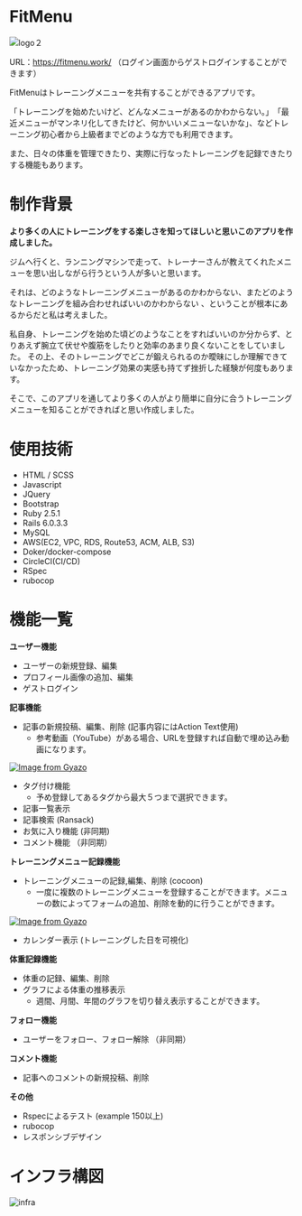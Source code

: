 # FitMenu

![logo２](https://user-images.githubusercontent.com/66972481/97771863-9dae2200-1b84-11eb-92d4-e9536f73ee87.png)

URL：https://fitmenu.work/
（ログイン画面からゲストログインすることができます）

FitMenuはトレーニングメニューを共有することができるアプリです。

「トレーニングを始めたいけど、どんなメニューがあるのかわからない。」　「最近メニューがマンネリ化してきたけど、何かいいメニューないかな」、などトレーニング初心者から上級者までどのような方でも利用できます。

また、日々の体重を管理できたり、実際に行なったトレーニングを記録できたりする機能もあります。

# 制作背景

**より多くの人にトレーニングをする楽しさを知ってほしいと思いこのアプリを作成しました。**

ジムへ行くと、ランニングマシンで走って、トレーナーさんが教えてくれたメニューを思い出しながら行うという人が多いと思います。

それは、どのようなトレーニングメニューがあるのかわからない、またどのようなトレーニングを組み合わせればいいのかわからない
、ということが根本にあるからだと私は考えました。

私自身、トレーニングを始めた頃どのようなことをすればいいのか分からず、とりあえず腕立て伏せや腹筋をしたりと効率のあまり良くないことをしていました。
その上、そのトレーニングでどこが鍛えられるのか曖昧にしか理解できていなかったため、トレーニング効果の実感も持てず挫折した経験が何度もあります。

そこで、このアプリを通してより多くの人がより簡単に自分に合うトレーニングメニューを知ることができればと思い作成しました。

# 使用技術
- HTML / SCSS
- Javascript
- JQuery
- Bootstrap
- Ruby 2.5.1
- Rails 6.0.3.3
- MySQL
- AWS(EC2, VPC, RDS, Route53, ACM, ALB, S3)
- Doker/docker-compose
- CircleCI(CI/CD)
- RSpec
- rubocop

# 機能一覧
**ユーザー機能**
- ユーザーの新規登録、編集
- プロフィール画像の追加、編集
- ゲストログイン

**記事機能**
- 記事の新規投稿、編集、削除 (記事内容にはAction Text使用)
  - 参考動画（YouTube）がある場合、URLを登録すれば自動で埋め込み動画になります。
  
[![Image from Gyazo](https://i.gyazo.com/dbc6b8d145c7099cd6041b50a76288cc.gif)](https://gyazo.com/dbc6b8d145c7099cd6041b50a76288cc)
- タグ付け機能
  - 予め登録してあるタグから最大５つまで選択できます。
- 記事一覧表示
- 記事検索 (Ransack)
- お気に入り機能 (非同期)
- コメント機能 （非同期）

**トレーニングメニュー記録機能**
- トレーニングメニューの記録,編集、削除 (cocoon)
  - 一度に複数のトレーニングメニューを登録することができます。メニューの数によってフォームの追加、削除を動的に行うことができます。
  
[![Image from Gyazo](https://i.gyazo.com/af2aa9c28bc10196ca10a0474a8dc8c8.gif)](https://gyazo.com/af2aa9c28bc10196ca10a0474a8dc8c8)
- カレンダー表示 (トレーニングした日を可視化)

**体重記録機能**
- 体重の記録、編集、削除
- グラフによる体重の推移表示
  - 週間、月間、年間のグラフを切り替え表示することができます。

**フォロー機能**
- ユーザーをフォロー、フォロー解除 （非同期）

**コメント機能**
- 記事へのコメントの新規投稿、削除

**その他**
- Rspecによるテスト (example 150以上)
- rubocop
- レスポンシブデザイン

# インフラ構図
 ![infra](https://user-images.githubusercontent.com/66972481/97733361-124c7680-1b1b-11eb-8a7b-a3fdd8bd6d1b.png)
